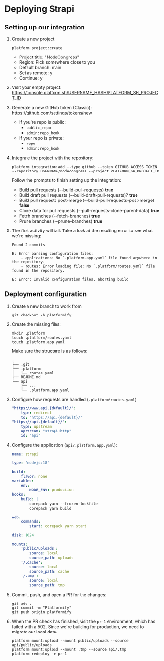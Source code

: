 #  Deploying Strapi

## Setting up our integration

1. Create a new project

    ```
    platform project:create
    ```

    - Project title: "NodeCongress"
    - Region: Pick somewhere close to you
    - Default branch: main
    - Set as remote: y
    - Continue: y

1. Visit your empty project: https://console.platform.sh/USERNAME_HASH/PLATFORM_SH_PROJECT_ID
1. Generate a new GitHub token (Classic): https://github.com/settings/tokens/new
    - If you're repo is public:
        - `public_repo`
        - `admin:repo_hook`
    - If your repo is private:
        - `repo`
        - `admin:repo_hook`  

1. Integrate the project with the repository:

    ```
    platform integration:add --type github --token GITHUB_ACCESS_TOKEN --repository USERNAME/nodecongress --project PLATFORM_SH_PROJECT_ID
    ```

    Follow the prompts to finish setting up the integration:

    * Build pull requests (--build-pull-requests) **true**
    * Build draft pull requests (--build-draft-pull-requests)? **true**
    * Build pull requests post-merge (--build-pull-requests-post-merge) **false**
    * Clone data for pull requests (--pull-requests-clone-parent-data) **true**
    * Fetch branches (--fetch-branches) **true**
    * Prune branches (--prune-branches) **true**

1. The first activity will fail. Take a look at the resulting error to see what we're missing:

    ```
    Found 2 commits
    
    E: Error parsing configuration files:
        - applications: No `.platform.app.yaml` file found anywhere in the repository.
        - routes: Error loading file: No `.platform/routes.yaml` file found in the repository.
    
    E: Error: Invalid configuration files, aborting build
    ```

## Deployment configuration

1. Create a new branch to work from

    ```
    git checkout -b platformify
    ```

1. Create the missing files:

    ```
    mkdir .platform
    touch .platform/routes.yaml
    touch .platform.app.yaml
    ```

    Make sure the structure is as follows:

    ```
    .
    ├── .git
    ├── .platform
    │   └── routes.yaml
    ├── README.md
    └── api
        ├── ...
        └── .platform.app.yaml
    ```

1. Configure how requests are handled (`.platform/routes.yaml`):

    ```yaml
    "https://www.api.{default}/":
        type: redirect
        to: "https://api.{default}/"
    "https://api.{default}/":
        type: upstream
        upstream: "strapi:http"
        id: "api"   
    ```

1. Configure the application (`api/.platform.app.yaml`):

    ```yaml
    name: strapi

    type: 'nodejs:18'

    build:
        flavor: none
    variables:
        env:
            NODE_ENV: production
    hooks:
        build: |
            corepack yarn --frozen-lockfile
            corepack yarn build

    web:
        commands:
            start: corepack yarn start

    disk: 1024

    mounts:
        'public/uploads':
            source: local
            source_path: uploads
        '/.cache':
            source: local
            source_path: cache
        '/.tmp':
            source: local
            source_path: tmp
    ```

1. Commit, push, and open a PR for the changes:

    ```
    git add .
    git commit -m "Platformify"
    git push origin platformify
    ```

1. When the PR check has finished, visit the `pr-1` environment, which has failed with a 502. 
    Since we're building for production, we need to migrate our local data. 

    ```
    platform mount:upload --mount public/uploads --source api/public/uploads
    platform mount:upload --mount .tmp --source api/.tmp
    platform redeploy -e pr-1
    ```
